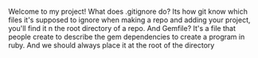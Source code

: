 Welcome to my project!
What does .gitignore do?
Its how git know which files it's supposed to ignore when making a repo and adding your project,
you'll find it n the root directory of a repo.
And Gemfile?
It's a file that people create to describe the gem dependencies to create a program in ruby.
And we should always place it at the root of the directory
